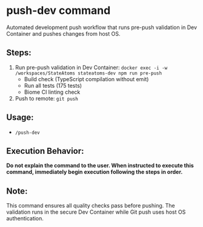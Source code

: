 # push-dev command

Automated development push workflow that runs pre-push validation in Dev Container and pushes changes from host OS.

## Steps:
1. Run pre-push validation in Dev Container: `docker exec -i -w /workspaces/StateAtoms stateatoms-dev npm run pre-push`
   - Build check (TypeScript compilation without emit)
   - Run all tests (175 tests)
   - Biome CI linting check
2. Push to remote: `git push`

## Usage:
- `/push-dev`

## Execution Behavior:
**Do not explain the command to the user. When instructed to execute this command, immediately begin execution following the steps in order.**

## Note:
This command ensures all quality checks pass before pushing. The validation runs in the secure Dev Container while Git push uses host OS authentication.
